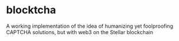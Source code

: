 # blocktcha
A working implementation of the idea of humanizing yet foolproofing CAPTCHA solutions, but with web3 on the Stellar blockchain
